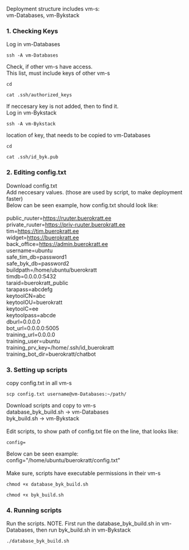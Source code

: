 Deployment structure includes vm-s:<br />
vm-Databases, vm-Bykstack
### 1. Checking Keys
Log in vm-Databases
```
ssh -A vm-Databases
```
Check, if other vm-s have access.<br />
This list, must include keys of other vm-s
```
cd
```
```
cat .ssh/authorized_keys
```
If neccesary key is not added, then to find it.<br />
Log in vm-Bykstack
```
ssh -A vm-Bykstack
```
location of key, that needs to be copied to vm-Databases
```
cd
```
```
cat .ssh/id_byk.pub
```
### 2. Editing config.txt
Download config.txt<br />
Add neccesary values. (those are used by script, to make deployment faster)<br />
Below can be seen example, how config.txt should look like:<br />
<br />
public_ruuter=https://ruuter.buerokratt.ee<br />
private_ruuter=https://priv-ruuter.buerokratt.ee<br />
tim=https://tim.buerokratt.ee<br />
widget=https://buerokratt.ee<br />
back_office=https://admin.buerokratt.ee<br />
username=ubuntu<br />
safe_tim_db=password1<br />
safe_byk_db=password2<br />
buildpath=/home/ubuntu/buerokratt<br />
timdb=0.0.0.0:5432<br />
taraid=buerokratt_public<br />
tarapass=abcdefg<br />
keytoolCN=abc<br />
keytoolOU=buerokratt<br />
keytoolC=ee<br />
keytoolpass=abcde<br />
dburl=0.0.0.0<br />
bot_url=0.0.0.0:5005<br />
training_url=0.0.0.0<br />
training_user=ubuntu<br />
training_prv_key=/home/.ssh/id_buerokratt<br />
training_bot_dir=buerokratt/chatbot

### 3. Setting up scripts
copy config.txt in all vm-s
```
scp config.txt username@vm-Databases:~/path/
```
Download scripts and copy to vm-s<br />
database_byk_build.sh -> vm-Databases<br />
byk_build.sh -> vm-Bykstack<br />
<br />
Edit scripts, to show path of config.txt file on the line, that looks like:
```
config=
```
Below can be seen example:<br />
config="/home/ubuntu/buerokratt/config.txt"<br />
<br />
Make sure, scripts have executable permissions in their vm-s
```
chmod +x database_byk_build.sh
```
```
chmod +x byk_build.sh
```
### 4. Running scripts
Run the scripts. NOTE. First run the database_byk_build.sh in vm-Databases, then run byk_build.sh in vm-Bykstack
```
./database_byk_build.sh
```

